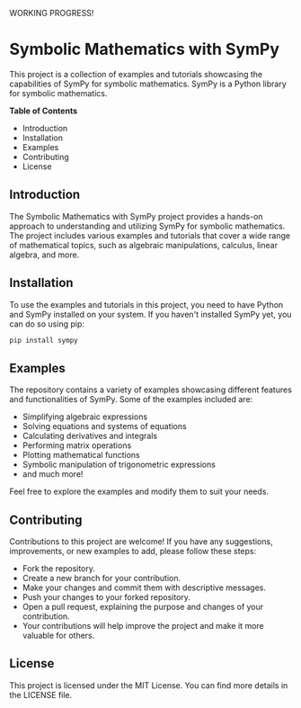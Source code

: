 WORKING PROGRESS!

# Symbolic Mathematics with SymPy
This project is a collection of examples and tutorials showcasing the capabilities of SymPy for symbolic mathematics. 
SymPy is a Python library for symbolic mathematics.

**Table of Contents**
- Introduction
- Installation
- Examples
- Contributing
- License

## Introduction
The Symbolic Mathematics with SymPy project provides a hands-on approach to understanding and utilizing SymPy for symbolic mathematics. The project includes various examples and tutorials that cover a wide range of mathematical topics, such as algebraic manipulations, calculus, linear algebra, and more.

## Installation
To use the examples and tutorials in this project, you need to have Python and SymPy installed on your system. If you haven't installed SymPy yet, you can do so using pip:

``` python
pip install sympy
```

## Examples
The repository contains a variety of examples showcasing different features and functionalities of SymPy. Some of the examples included are:

- Simplifying algebraic expressions
- Solving equations and systems of equations
- Calculating derivatives and integrals
- Performing matrix operations
- Plotting mathematical functions
- Symbolic manipulation of trigonometric expressions
- and much more!

Feel free to explore the examples and modify them to suit your needs.

## Contributing
Contributions to this project are welcome! If you have any suggestions, improvements, or new examples to add, please follow these steps:

- Fork the repository.
- Create a new branch for your contribution.
- Make your changes and commit them with descriptive messages.
- Push your changes to your forked repository.
- Open a pull request, explaining the purpose and changes of your contribution.
- Your contributions will help improve the project and make it more valuable for others.

## License
This project is licensed under the MIT License. You can find more details in the LICENSE file.

